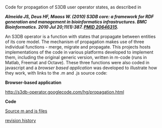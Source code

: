 Code for propagation of S3DB user operator states, as described in

_**Almeida JS, Deus HF, Maass W. (2010) S3DB core: a framework for RDF generation and management in bioinformatics infrastructures.
BMC Bioinformatics. 2010 Jul 20;11(1):387. [PMID 20646315](http://www.ncbi.nlm.nih.gov/pubmed/20646315).**_

An S3DB operator is a function with states that propagate between entities of its core model. The mechanism of propagation makes use of three individual functions - merge, migrate and propagate. This projects hosts implementations of the code in various platforms developed to implement them, including the original generic version, written in m-code (runs in Matlab, Freemat and Octave). These three functions were also coded in javascript and a _browser based application_ was developed to illustrate how they work, with links to the .m and .js source code:

**Browser-based application**

http://s3db-operator.googlecode.com/hg/propagation.html

**Code**

[Source m and js files](http://s3db-operator.googlecode.com/hg)

[revision history](http://code.google.com/p/s3db-operator/source/list)